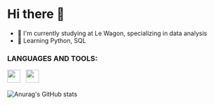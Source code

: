 # Hi there 👋

- 🌱 I'm currently studying at Le Wagon, specializing in data analysis
- 💬 Learning Python, SQL
 
 ### LANGUAGES AND TOOLS:

<img align="left" width="30px" src="https://cdn.jsdelivr.net/gh/devicons/devicon/icons/vscode/vscode-original.svg" style="padding-right:10px;" />
<img align="left" width="30px" src="https://cdn.jsdelivr.net/gh/devicons/devicon/icons/c/c-original.svg" style="padding-right:10px;" />


<br />
<br />

![Anurag's GitHub stats](https://github-readme-stats.vercel.app/api?username=tdelgran&show_icons=true&theme=radical)

